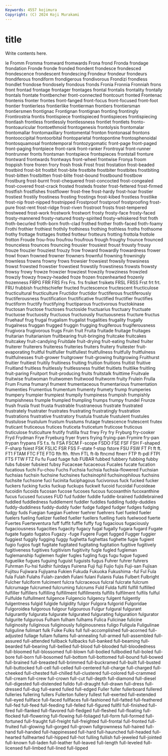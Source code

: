 ```yaml
---
Keywords: 4557 kojimura
Copyright: (C) 2024 Koji Murakami
---
```


# title

Write contents here.



le Fromm
Fromma fromward fromwards Frona frond Fronda frondage frondation Fronde fronde
fronded frondent frondesce frondesced frondescence frondescent frondescing Frondeur frondeur frondeurs
frondiferous frondiform frondigerous frondivorous Frondizi frondless frondlet frondose frondosely frondous
fronds Fronia Fronnia Fronniah frons front frontad frontage frontager frontages
frontal frontalis frontality frontally frontals frontate frontbencher front-connected frontcourt fronted
Frontenac frontenis fronter frontes front-fanged front-focus front-focused front-foot frontier frontierless
frontierlike frontierman frontiers frontiersman frontiersmen frontignac Frontignan frontignan fronting frontingly
Frontirostria frontis frontispiece frontispieced frontispieces frontispiecing frontlash frontless frontlessly frontlessness
frontlet frontlets fronto- frontoauricular frontoethmoid frontogenesis frontolysis frontomalar frontomallar frontomaxillary
frontomental fronton frontonasal frontons frontooccipital frontoorbital frontoparietal frontopontine frontosphenoidal frontosquamosal
frontotemporal frontozygomatic front-page front-paged front-paging frontpiece front-rank front-ranker Frontroyal front-runner
frontrunner fronts frontsman frontspiece frontspieces frontstall fronture frontward frontwards frontways
front-wheel frontwise Fronya froom froppish frore froren frory frosh frosk
Frost frost frostation frost-beaded frostbird frost-bit frostbit frost-bite frostbite frostbiter
frostbites frostbiting frost-bitten frostbitten frost-blite frost-bound frostbound frostbow Frostburg frost-burnt
frost-chequered frost-concocted frost-congealed frost-covered frost-crack frosted frosteds froster frost-fettered frost-firmed
frostfish frostfishes frostflower frost-free frost-hardy frost-hoar frostier frostiest frostily frostiness
frosting frostings frost-kibed frostless frostlike frost-nip frost-nipped frostnipped Frostproof frostproof
frostproofing frost-pure frost-rent frost-ridge frost-riven frostroot frosts frost-tempered frostweed frost-work
frostwork frostwort frosty frosty-face frosty-faced frosty-mannered frosty-natured frosty-spirited frosty-whiskered frot
froth froth-becurled froth-born froth-clad frothed frother froth-faced froth-foamy Frothi frothier
frothiest frothily frothiness frothing frothless froths frothsome frothy frottage frottages
frotted frotteur frotteurs frotting frottola frottole frotton Froude frou-frou froufrou
froufrous frough froughy frounce frounced frounceless frounces frouncing frousier frousiest
froust frousty frousy frouze frouzier frouziest frouzy frow froward frowardly
frowardness frower frowl frown frowned frowner frowners frownful frowning frowningly
frownless frowns frowny frows frowsier frowsiest frowsily frowsiness frowst frowsted
frowstier frowstiest frowstily frowstiness frowsts frowsty frowsy frowy frowze frowzier
frowziest frowzily frowziness frowzled frowzly frowzy frowzy-headed froze frozen frozenhearted
frozenly frozenness FRPG FRR FRS Frs Frs. frs frsiket frsikets
FRSL FRSS Frst frt frt. FRU frubbish fruchtschiefer fructed fructescence
fructescent fructiculose fructicultural fructiculture Fructidor fructidor fructiferous fructiferously fructiferousness fructification
fructificative fructified fructifier fructifies fructiform fructify fructifying fructiparous fructivorous fructokinase
fructosan fructose fructoses fructoside fructuarius fructuary fructuate fructuose fructuosity fructuous
fructuously fructuousness fructure fructus Fruehauf frug frugal frugalism frugalist frugalities
frugality frugally frugalness fruggan frugged fruggin frugging frugiferous frugiferousness Frugivora
frugivorous frugs Fruin fruit Fruita fruitade fruitage fruitages fruitarian fruitarianism
fruitbearing fruit-bringing fruitcake fruitcakes fruitcakey fruit-candying Fruitdale fruit-drying fruit-eating fruited
fruiter fruiterer fruiterers fruiteress fruiteries fruiters fruitery fruitester fruit-evaporating fruitful
fruitfuller fruitfullest fruitfullness fruitfully fruitfulness fruitfulnesses fruit-grower fruitgrower fruit-growing fruitgrowing
Fruithurst fruitier fruitiest fruitily fruitiness fruiting fruition fruitions fruitist fruitive
Fruitland fruitless fruitlessly fruitlessness fruitlet fruitlets fruitlike fruitling fruit-paring Fruitport
fruit-producing fruits fruitstalk fruittime Fruitvale fruitwise fruitwoman fruitwomen fruitwood fruitworm
fruity Frulein Frulla Frum Fruma frumaryl frument frumentaceous frumentarious frumentation
frumenties Frumentius frumentum frumenty frumety frump frumperies frumpery frumpier frumpiest
frumpily frumpiness frumpish frumpishly frumpishness frumple frumpled frumpling frumps frumpy
frundel Frunze frush frusla frust frusta frustrable frustraneous frustrate frustrated
frustrately frustrater frustrates frustrating frustratingly frustration frustrations frustrative frustratory frustula
frustule frustulent frustules frustulose frustulum frustum frustums frutage frutescence frutescent
frutex fruticant fruticeous frutices fruticeta fruticetum fruticose fruticous fruticulose fruticulture
frutify frutilla fruz frwy Fry fry Fryburg fry-cooker Fryd Frydman
Frye Fryeburg fryer fryers frying frying-pan Frymire fry-pan frypan frypans
FS f.s. fs FSA FSCM F-scope FSDO FSE FSF FSH
F-shaped F-sharp fsiest FSK FSLIC FSR FSS F-state f-stop fstore
FSU FSW FT Ft ft ft. FT1 FTAM FTC FTE
FTG fth fth. fthm FTL ft-lb ftncmd ftnerr FTP ft-pdl
FTPI FTS FTW FTZ Fu fu Fuad fuage fub FUBAR
fubbed fubbery fubbing fubby fubs fubsier fubsiest fubsy Fucaceae fucaceous
Fucales fucate fucation fucatious fuchi Fu-chou Fuchs Fuchsia fuchsia fuchsia-flowered
Fuchsian fuchsias fuchsin fuchsine fuchsines fuchsinophil fuchsinophilous fuchsins fuchsite fuchsone
fuci fucinita fuciphagous fucivorous fuck fucked fucker fuckers fucking fucks
fuckup fuckups fuckwit fucoid fucoidal Fucoideae fucoidin fucoids fucosan fucose
fucoses fucous fucoxanthin fucoxanthine fucus fucused fucuses FUD fud fudder
fuddle fuddle-brained fuddlebrained fuddled fuddledness fuddlement fuddler fuddles fuddling fuddy-duddies
fuddy-duddiness fuddy-duddy fuder fudge fudged fudger fudges fudging fudgy fuds
Fuegian fuegian Fuehrer fuehrer fuehrers fuel fueled fueler fuelers fueling
fuelizer fuelled fueller fuellers fuelling fuels fuelwood fuerte Fuertes Fuerteventura
fuff fuffit fuffle fuffy fug fugacious fugaciously fugaciousness fugacities fugacity
fugacy fugal fugally fugara fugard Fugate fugate fugato fugatos Fugazy
-fuge Fugere Fuget fugged Fugger fuggier fuggiest fuggily fugging fuggy
fughetta fughettas fughette fugie fugient fugio fugios fugit fugitate fugitated
fugitating fugitation fugitive fugitively fugitiveness fugitives fugitivism fugitivity fugle fugled
fugleman fuglemanship fuglemen fugler fugles fugling fugs fugu fugue fugued
fuguelike fugues fuguing fuguist fuguists fugus Fuhrer fuhrer fuhrers Fuhrman
Fu-hsi fuidhir fuirdays Fuirena Fuji fuji Fujio fujis Fuji-san Fujisan
Fujitsu Fujiwara Fujiyama Fukien Fukuda Fukuoka Fukushima -ful Ful Fula
fula Fulah Fulahs Fulah-zandeh Fulani fulani Fulanis Fulas Fulbert Fulbright
Fulcher fulciform fulciment fulcra fulcraceous fulcral fulcrate fulcrum fulcrumage fulcrumed
fulcruming fulcrums Fuld Fulda fulfil fulfill fulfilled fulfiller fulfillers fulfilling
fulfillment fulfillments fulfills fulfilment fulfils fulful Fulfulde fulfullment fulgence Fulgencio
fulgency fulgent fulgently fulgentness fulgid fulgide fulgidity fulgor Fulgora fulgorid
Fulgoridae Fulgoroidea fulgorous fulgour fulgourous Fulgur fulgural fulgurant fulgurantly fulgurata
fulgurate fulgurated fulgurating fulguration fulgurator fulgurite fulgurous Fulham fulham fulhams
Fulica Fulicinae fulicine fuliginosity fuliginous fuliginously fuliginousness fuligo Fuligula Fuligulinae
fuliguline fulimart fulk Fulke Fulks full full-accomplished full-acorned full-adjusted fullage
fullam fullams full-annealing full-armed full-assembled full-assured full-attended fullback fullbacks full-banked
full-beaming full-bearded full-bearing full-bellied full-blood full-blooded full-bloodedness full-bloomed full-blossomed full-blown
full-bodied fullbodied full-boled full-bore full-born full-bosomed full-bottom full-bottomed full-bound full-bowed
full-brained full-breasted full-brimmed full-buckramed full-built full-busted full-buttocked full-cell full-celled full-centered
full-charge full-charged full-cheeked full-chested full-chilled full-clustered full-colored full-crammed full-cream full-crew
full-crown full-cut full-depth full-diamond full-diesel full-digested full-distended fulldo full-draught full-drawn
full-dress full-dressed full-dug full-eared fulled full-edged Fuller fuller fullerboard fullered
fulleries fullering fullers Fullerton fullery fullest full-exerted full-extended full-eyed fullface
full-faced fullfaces full-fashioned full-fatted full-feathered full-fed full-feed full-feeding full-felled full-figured
fullfil full-finished full-fired full-flanked full-flavored full-fledged full-fleshed full-floating full-flocked full-flowering
full-flowing full-foliaged full-form full-formed full-fortuned full-fraught full-freight full-freighted full-frontal full-fronted
full-fruited full-glowing full-gorged full-grown fullgrownness full-haired full-hand full-handed full-happinessed full-hard
full-haunched full-headed full-hearted fullhearted full-hipped full-hot fulling fullish full-jeweled full-jointed
full-known full-laden full-leather full-leaved full-length full-leveled full-licensed full-limbed full-lined full-lipped
